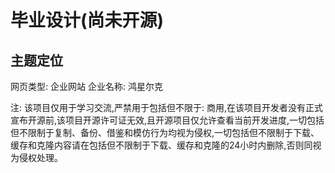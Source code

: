 # 毕业设计(尚未开源)

## 主题定位
网页类型: 企业网站
企业名称: 鸿星尔克

注: 该项目仅用于学习交流,严禁用于包括但不限于: 商用,在该项目开发者没有正式宣布开源前,该项目开源许可证无效,且开源项目仅允许查看当前开发进度,一切包括但不限制于复制、备份、借鉴和模仿行为均视为侵权,一切包括但不限制于下载、缓存和克隆内容请在包括但不限制于下载、缓存和克隆的24小时内删除,否则同视为侵权处理。
